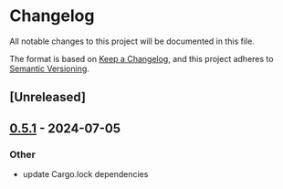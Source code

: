 # Changelog
All notable changes to this project will be documented in this file.

The format is based on [Keep a Changelog](https://keepachangelog.com/en/1.0.0/),
and this project adheres to [Semantic Versioning](https://semver.org/spec/v2.0.0.html).

## [Unreleased]

## [0.5.1](https://github.com/1majom/moq-rs/compare/moq-relay-v0.5.0...moq-relay-v0.5.1) - 2024-07-05

### Other
- update Cargo.lock dependencies
